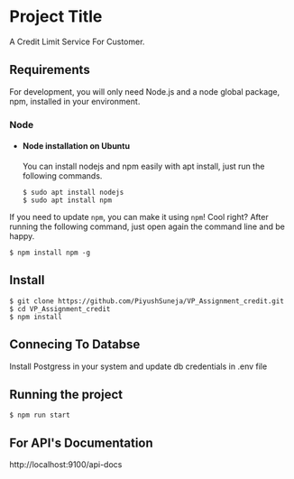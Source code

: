 # Project Title

A Credit Limit Service For Customer.

## Requirements

For development, you will only need Node.js and a node global package, npm, installed in your environment.

### Node

- #### Node installation on Ubuntu

  You can install nodejs and npm easily with apt install, just run the following commands.

      $ sudo apt install nodejs
      $ sudo apt install npm

If you need to update `npm`, you can make it using `npm`! Cool right? After running the following command, just open again the command line and be happy.

    $ npm install npm -g

###

## Install

    $ git clone https://github.com/PiyushSuneja/VP_Assignment_credit.git
    $ cd VP_Assignment_credit
    $ npm install

## Connecing To Databse

Install Postgress in your system and update db credentials in .env file

## Running the project

    $ npm run start

## For API's Documentation

http://localhost:9100/api-docs
